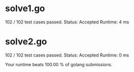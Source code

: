 # solve1.go

102 / 102 test cases passed.
Status: Accepted
Runtime: 4 ms

# solve2.go

102 / 102 test cases passed.
Status: Accepted
Runtime: 0 ms

Your runtime beats 100.00 % of golang submissions.


